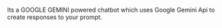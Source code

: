Its a GOOGLE GEMINI  powered chatbot which uses Google Gemini Api to create responses to your prompt.
